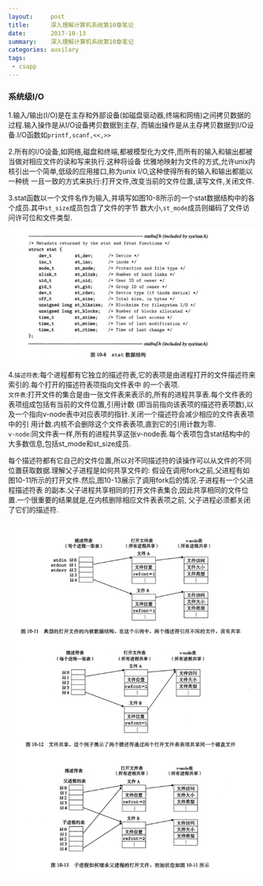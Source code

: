 ```yaml
---
layout:     post
title:      深入理解计算机系统第10章笔记
date:       2017-10-13
summary:    深入理解计算机系统第10章笔记
categories: auxilary
tags:
 - csapp
---
```


### 系统级I/O

1.输入/输出(I/O)是在主存和外部设备(如磁盘驱动器,终端和网络)之间拷贝数据的过程.输入操作是从I/O设备拷贝数据到主存,
而输出操作是从主存拷贝数据到I/O设备.I/O函数如`printf,scanf,<<,>>`

2.所有的I/O设备,如网络,磁盘和终端,都被模型化为文件,而所有的输入和输出都被当做对相应文件的读和写来执行.这种将设备
优雅地映射为文件的方式,允许unix内核引出一个简单,低级的应用接口,称为unix I/O,这种使得所有的输入和输出都能以一种统
一且一致的方式来执行:打开文件,改变当前的文件位置,读写文件,关闭文件.

3.stat函数以一个文件名作为输入,并填写如图10-8所示的一个stat数据结构中的各个成员.其中`st_size`成员包含了文件的字节
数大小,`st_mode`成员则编码了文件访问许可位和文件类型.

<img src="https://raw.githubusercontent.com/3xp10it/pic/master/csapp10-1.png">

4.`描述符表`:每个进程都有它独立的描述符表,它的表项是由进程打开的文件描述符来索引的.每个打开的描述符表项指向文件表中
的一个表项.  
`文件表`:打开文件的集合是由一张文件表来表示的,所有的进程共享表.每个文件表的表项组成包括有当前的文件位置,引用计数
(即当前指向该表项的描述符表项数),以及一个指向v-node表中对应表项的指针.关闭一个描述符会减少相应的文件表表项中的引
用计数.内核不会删除这个文件表表项,直到它的引用计数为零.  
`v-node`:同文件表一样,所有的进程共享这张v-node表.每个表项包含stat结构中的大多数信息,包括st_mode和st_size成员.  

每个描述符都有它自己的文件位置,所以对不同描述符的读操作可以从文件的不同位置获取数据.理解父子进程是如何共享文件的:
假设在调用fork之前,父进程有如图10-11所示的打开文件.然后,图10-13展示了调用fork后的情况.子进程有一个父进程描述符表
的副本.父子进程共享相同的打开文件表集合,因此共享相同的文件位置.一个很重要的结果就是,在内核删除相应文件表表项之前,
父子进程必须都关闭了它们的描述符.

<img src="https://raw.githubusercontent.com/3xp10it/pic/master/csapp10-2.png">

